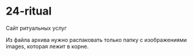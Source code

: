 # 24-ritual
Сайт ритуальных услуг

Из файла архива нужно распаковать только папку с изображениями images, которая лежит в корне.
